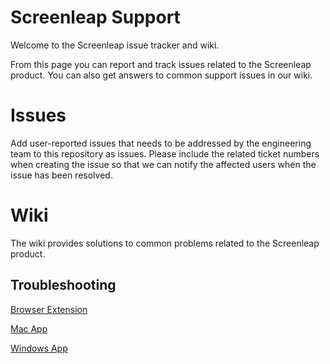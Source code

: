 # Screenleap Support

Welcome to the Screenleap issue tracker and wiki. 

From this page you can report and track issues related to the Screenleap product. You can also get answers to common support issues in our wiki.

# Issues

Add user-reported issues that needs to be addressed by the engineering team to this repository as issues. Please include the related ticket numbers when creating the issue so that we can notify the affected users when the issue has been resolved.

# Wiki

The wiki provides solutions to common problems related to the Screenleap product.

## Troubleshooting

<a href="https://github.com/Screenleap/support/wiki/Browser-Extension-Troubleshooting-Guide">Browser Extension</a>

<a href="https://github.com/Screenleap/support/wiki/Mac-app-Troubleshooting-Guide">Mac App</a>

<a href="https://github.com/Screenleap/support/wiki/Windows-App-Troubleshooting-Guide">Windows App</a>
